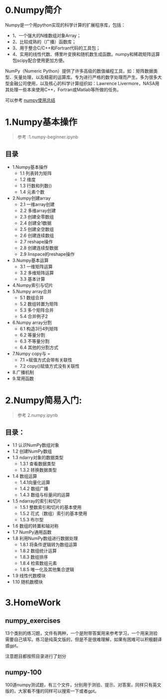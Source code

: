 # 0.Numpy简介

Numpy是一个用python实现的科学计算的扩展程序库，包括：

- 1、一个强大的N维数组对象Array；
- 2、比较成熟的（广播）函数库；
- 3、用于整合C/C++和Fortran代码的工具包；
- 4、实用的线性代数、傅里叶变换和随机数生成函数。numpy和稀疏矩阵运算包scipy配合使用更加方便。

NumPy（Numeric Python）提供了许多高级的数值编程工具，如：矩阵数据类型、矢量处理，以及精密的运算库。专为进行严格的数字处理而产生。多为很多大型金融公司使用，以及核心的科学计算组织如：Lawrence Livermore，NASA用其处理一些本来使用C++，Fortran或Matlab等所做的任务。

可以参考 [numpy使用总结](numpy使用总结.pdf)
# 1.Numpy基本操作

> 参考 :1.numpy-beginner.ipynb
## 目录

- 1.Numpy基本操作
	- 1.1 列表转为矩阵
	- 1.2 维度
	- 1.3 行数和列数()
	- 1.4 元素个数
- 2.Numpy创建array
	- 2.1 一维array创建
	- 2.2 多维array创建
	- 2.3 创建全零数组
	- 2.4 创建全1数据
	- 2.5 创建全空数组
	- 2.6 创建连续数组
	- 2.7 reshape操作
	- 2.8 创建连续型数据
	- 2.9 linspace的reshape操作
- 3.Numpy基本运算
	- 3.1 一维矩阵运算
	- 3.2 多维矩阵运算
	- 3.3 基本计算
- 4.Numpy索引与切片
- 5.Numpy array合并
	- 5.1 数组合并
	- 5.2 数组转置为矩阵
	- 5.3 多个矩阵合并
	- 5.4 合并例子2
- 6.Numpy array分割
	- 6.1 构造3行4列矩阵
	- 6.2 等量分割
	- 6.3 不等量分割
	- 6.4 其他的分割方式
- 7.Numpy copy与 =
	- 7.1 =赋值方式会带有关联性
	- 7.2 copy()赋值方式没有关联性
- 8.广播机制
- 9.常用函数
# 2.Numpy简易入门:

> 参考 2.numpy.ipynb
## 目录：
- 1.1 认识NumPy数组对象
- 1.2 创建NumPy数组
- 1.3 ndarry对象的数据类型
	- 1.3.1 查看数据类型
	- 1.3.2 转换数据类型
- 1.4 数组运算
	- 1.4.1向量化运算
	- 1.4.2 数组广播
	- 1.4.3 数组与标量间的运算
- 1.5 ndarray的索引和切片
	- 1.5.1 整数索引和切片的基本使用
	- 1.5.2 花式（数组）索引的基本使用
	- 1.5.3 布尔型
- 1.6 数组的转置和轴对称
- 1.7 NumPy通用函数
- 1.8 利用NumPy数组进行数据处理
	-  1.8.1 将条件逻辑转为数组运算
	- 1.8.2 数组统计运算
	- 1.8.3 数组排序
	- 1.8.4 检索数组元素
	- 1.8.5 唯一化及其他集合逻辑
- 1.9 线性代数模块
- 1.10 随机数模块


# 3.HomeWork

## numpy_exercises

13个类别的练习题，文件有两种，一个是附带答案用来参考学习，一个用来测验需要自己填写。练习是纯英文版的，但是不是很难理解，如果有困难可以积极翻译或gpt。

注意题目都按照目录进行了划分

## numpy-100

100道numpy测试题，有三个文件，分别用于测验、提示、对答案，同样只有英文版的，大家看不懂的同样可以搜索一下或者gpt。


